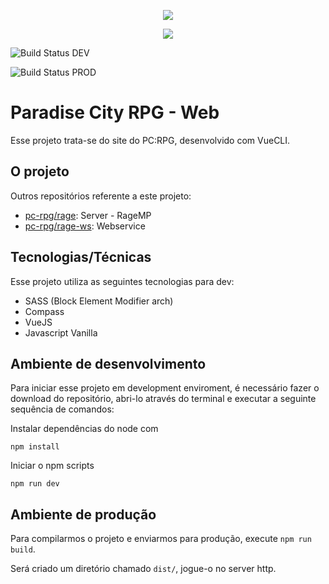 <p align="center">
    <img src="https://forum.pc-rpg.com.br/assets/favicon-pblwsrgt.png"/>
</p>
<p align="center">
    <img src="https://img.shields.io/badge/VueJS-2.5.9-brightgreen.svg"/>
</p>

![Build Status](http://206.189.200.66:8080/buildStatus/icon?job=pcrpg-site-dev) DEV

![Build Status](http://206.189.200.66:8080/buildStatus/icon?job=pcrpg-site-prod) PROD

# Paradise City RPG - Web

Esse projeto trata-se do site do PC:RPG, desenvolvido com VueCLI.

## O projeto

Outros repositórios referente a este projeto:

- [pc-rpg/rage](https://gitlab.com/pc-rpg/rage): Server - RageMP
- [pc-rpg/rage-ws](https://gitlab.com/pc-rpg/rage-ws): Webservice

## Tecnologias/Técnicas

Esse projeto utiliza as seguintes tecnologias para dev:

- SASS (Block Element Modifier arch)
- Compass
- VueJS
- Javascript Vanilla

## Ambiente de desenvolvimento

Para iniciar esse projeto em development enviroment, é necessário fazer o download do repositório, abri-lo através do terminal e executar a seguinte sequência de comandos:

Instalar dependências do node com
```
npm install
```

Iniciar o npm scripts
```
npm run dev
```

## Ambiente de produção

Para compilarmos o projeto e enviarmos para produção, execute ```npm run build```.

Será criado um diretório chamado ```dist/```, jogue-o no server http.